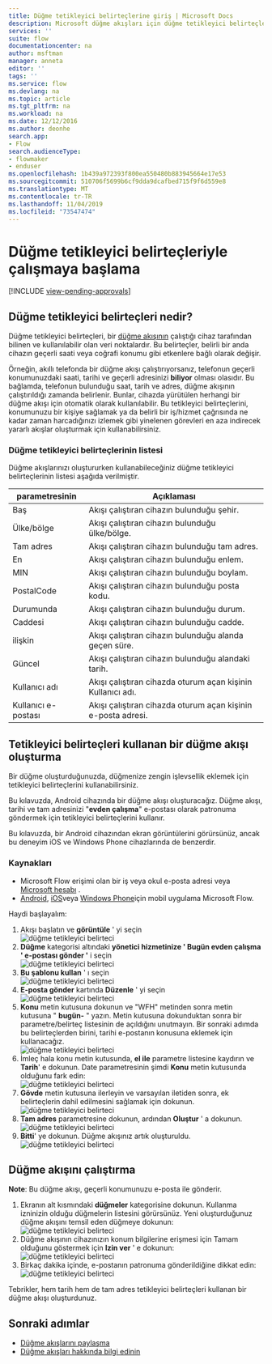 ```yaml
---
title: Düğme tetikleyici belirteçlerine giriş | Microsoft Docs
description: Microsoft düğme akışları için düğme tetikleyici belirteçlerine giriş.
services: ''
suite: flow
documentationcenter: na
author: msftman
manager: anneta
editor: ''
tags: ''
ms.service: flow
ms.devlang: na
ms.topic: article
ms.tgt_pltfrm: na
ms.workload: na
ms.date: 12/12/2016
ms.author: deonhe
search.app:
- Flow
search.audienceType:
- flowmaker
- enduser
ms.openlocfilehash: 1b439a972393f800ea550480b883945664e17e53
ms.sourcegitcommit: 510706f5699b6cf9dda9dcafbed715f9f6d559e8
ms.translationtype: MT
ms.contentlocale: tr-TR
ms.lasthandoff: 11/04/2019
ms.locfileid: "73547474"
---
```

# <a name="get-started-with-button-trigger-tokens"></a>Düğme tetikleyici belirteçleriyle çalışmaya başlama
[!INCLUDE [view-pending-approvals](includes/cc-rebrand.md)]
## <a name="what-are-button-trigger-tokens"></a>Düğme tetikleyici belirteçleri nedir?
Düğme tetikleyici belirteçleri, bir [düğme akışının](introduction-to-button-flows.md) çalıştığı cihaz tarafından bilinen ve kullanılabilir olan veri noktalardır. Bu belirteçler, belirli bir anda cihazın geçerli saati veya coğrafi konumu gibi etkenlere bağlı olarak değişir.  

Örneğin, akıllı telefonda bir düğme akışı çalıştırıyorsanız, telefonun geçerli konumunuzdaki saati, tarihi ve geçerli adresinizi **biliyor** olması olasıdır. Bu bağlamda, telefonun bulunduğu saat, tarih ve adres, düğme akışının çalıştırıldığı zamanda belirlenir. Bunlar, cihazda yürütülen herhangi bir düğme akışı için otomatik olarak kullanılabilir. Bu tetikleyici belirteçlerini, konumunuzu bir kişiye sağlamak ya da belirli bir iş/hizmet çağrısında ne kadar zaman harcadığınızı izlemek gibi yinelenen görevleri en aza indirecek yararlı akışlar oluşturmak için kullanabilirsiniz.

### <a name="list-of-button-trigger-tokens"></a>Düğme tetikleyici belirteçlerinin listesi
Düğme akışlarınızı oluştururken kullanabileceğiniz düğme tetikleyici belirteçlerinin listesi aşağıda verilmiştir.

| parametresinin | Açıklaması |
| --- | --- |
| Baş |Akışı çalıştıran cihazın bulunduğu şehir. |
| Ülke/bölge |Akışı çalıştıran cihazın bulunduğu ülke/bölge. |
| Tam adres |Akışı çalıştıran cihazın bulunduğu tam adres. |
| En |Akışı çalıştıran cihazın bulunduğu enlem. |
| MIN |Akışı çalıştıran cihazın bulunduğu boylam. |
| PostalCode |Akışı çalıştıran cihazın bulunduğu posta kodu. |
| Durumunda |Akışı çalıştıran cihazın bulunduğu durum. |
| Caddesi |Akışı çalıştıran cihazın bulunduğu cadde. |
| ilişkin |Akışı çalıştıran cihazın bulunduğu alanda geçen süre. |
| Güncel |Akışı çalıştıran cihazın bulunduğu alandaki tarih. |
| Kullanıcı adı |Akışı çalıştıran cihazda oturum açan kişinin Kullanıcı adı. |
| Kullanıcı e-postası |Akışı çalıştıran cihazda oturum açan kişinin e-posta adresi. |

## <a name="create-a-button-flow-that-uses-trigger-tokens"></a>Tetikleyici belirteçleri kullanan bir düğme akışı oluşturma
Bir düğme oluşturduğunuzda, düğmenize zengin işlevsellik eklemek için tetikleyici belirteçlerini kullanabilirsiniz.

Bu kılavuzda, Android cihazında bir düğme akışı oluşturacağız. Düğme akışı, tarihi ve tam adresinizi "**evden çalışma**" e-postası olarak patronuma göndermek için tetikleyici belirteçlerini kullanır.

Bu kılavuzda, bir Android cihazından ekran görüntülerini görürsünüz, ancak bu deneyim iOS ve Windows Phone cihazlarında de benzerdir.

### <a name="prerequisites"></a>Kaynakları
* Microsoft Flow erişimi olan bir iş veya okul e-posta adresi veya [Microsoft hesabı](https://account.microsoft.com/about?refd=www.microsoft.com) .
* [Android](https://aka.ms/flowmobiledocsandroid), [iOS](https://aka.ms/flowmobiledocsios)veya [Windows Phone](https://aka.ms/flowmobilewindows)için mobil uygulama Microsoft Flow.

Haydi başlayalım:

1. Akışı başlatın ve  **görüntüle** ' yi seçin  
   ![düğme tetikleyici belirteci](./media/introduction-to-button-trigger-tokens/1.png)  
2. **Düğme** kategorisi altındaki **yönetici hizmetinize ' Bugün evden çalışma ' e-postası gönder '** i seçin   
   ![düğme tetikleyici belirteci](./media/introduction-to-button-trigger-tokens/2.png)  
3. **Bu şablonu kullan** ' ı seçin  
   ![düğme tetikleyici belirteci](./media/introduction-to-button-trigger-tokens/3.png)  
4. **E-posta gönder** kartında **Düzenle** ' yi seçin  
   ![düğme tetikleyici belirteci](./media/introduction-to-button-trigger-tokens/3-5.png)  
5. **Konu** metin kutusuna dokunun ve "WFH" metinden sonra metin kutusuna " **bugün-** " yazın. Metin kutusuna dokunduktan sonra bir parametre/belirteç listesinin de açıldığını unutmayın. Bir sonraki adımda bu belirteçlerden birini, tarihi e-postanın konusuna eklemek için kullanacağız.  
   ![düğme tetikleyici belirteci](./media/introduction-to-button-trigger-tokens/4.png)  
6. İmleç hala konu metin kutusunda, **el ile** parametre listesine kaydırın ve **Tarih**' e dokunun. Date parametresinin şimdi **Konu** metin kutusunda olduğunu fark edin:  
   ![düğme tetikleyici belirteci](./media/introduction-to-button-trigger-tokens/6.png)  
7. **Gövde** metin kutusuna ilerleyin ve varsayılan iletiden sonra, ek belirteçlerin dahil edilmesini sağlamak için dokunun.  
   ![düğme tetikleyici belirteci](./media/introduction-to-button-trigger-tokens/7.png)  
8. **Tam adres** parametresine dokunun, ardından **Oluştur** ' a dokunun.  
   ![düğme tetikleyici belirteci](./media/introduction-to-button-trigger-tokens/8.png)  
9. **Bitti**' ye dokunun. Düğme akışınız artık oluşturuldu.  
   ![düğme tetikleyici belirteci](./media/introduction-to-button-trigger-tokens/9.png)  

## <a name="run-the-button-flow"></a>Düğme akışını çalıştırma
**Note**: Bu düğme akışı, geçerli konumunuzu e-posta ile gönderir.  

1. Ekranın alt kısmındaki **düğmeler** kategorisine dokunun. Kullanma izninizin olduğu düğmelerin listesini görürsünüz. Yeni oluşturduğunuz düğme akışını temsil eden düğmeye dokunun:  
   ![düğme tetikleyici belirteci](./media/introduction-to-button-trigger-tokens/10.png)  
2. Düğme akışının cihazınızın konum bilgilerine erişmesi için Tamam olduğunu göstermek için **Izin ver** ' e dokunun:  
   ![düğme tetikleyici belirteci](./media/introduction-to-button-trigger-tokens/11.png)  
3. Birkaç dakika içinde, e-postanın patronuma gönderildiğine dikkat edin:  
   ![düğme tetikleyici belirteci](./media/introduction-to-button-trigger-tokens/12.png)  

Tebrikler, hem tarih hem de tam adres tetikleyici belirteçleri kullanan bir düğme akışı oluşturdunuz. 

## <a name="next-steps"></a>Sonraki adımlar
* [Düğme akışlarını paylaşma](share-buttons.md)
* [Düğme akışları hakkında bilgi edinin](introduction-to-button-flows.md)
